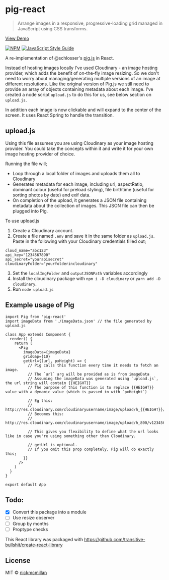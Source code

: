 # pig-react

> Arrange images in a responsive, progressive-loading grid managed in JavaScript using CSS transforms.

[View Demo](https://pigreact.netlify.com/)

[![NPM](https://img.shields.io/npm/v/pig-react.svg)](https://www.npmjs.com/package/pig-react) [![JavaScript Style Guide](https://img.shields.io/badge/code_style-standard-brightgreen.svg)](https://standardjs.com)


A re-implementation of @schlosser's [pig.js](https://github.com/schlosser/pig.js/) in React.

Instead of hosting images locally I've used Cloudinary - an image hosting provider, which adds the benefit of on-the-fly image resizing. So we don't need to worry about managing/generating multiple versions of an image at different resolutions. Like the original version of Pig.js we still need to provide an array of objects containing metadata about each image. I've created a node script `upload.js` to do this for us, see below section on `upload.js`.

In addition each image is now clickable and will expand to the center of the screen. It uses React Spring to handle the transition.


## upload.js
Using this file assumes you are using Cloudinary as your image hosting provider. You could take the concepts within it and write it for your own image hosting provider of choice.

Running the file will;
* Loop through a local folder of images and uploads them all to Cloudinary
* Generates metadata for each image, including url, aspectRatio, dominant colour (useful for preload styling), file birthtime (useful for sorting photos by date) and exif data.
* On completion of the upload, it generates a JSON file containing metadata about the collection of images. This JSON file can then be plugged into Pig.

To use upload.js
1. Create a Cloudinary account. 
1. Create a file named `.env` and save it in the same folder as `upload.js`. Paste in the following with your Cloudinary credentials filled out;
```
cloud_name="abc123"
api_key="1234567890"
api_secret="yourapisecret"
cloudinaryFolder="yourfolderincloudinary"
```

3. Set the `localImgFolder` and `outputJSONPath` variables accordingly
1. Install the cloudinary package with `npm i -D cloudinary` or `yarn add -D cloudinary`.
1. Run `node upload.js`

## Example usage of Pig

```
import Pig from 'pig-react'
import imageData from './imageData.json' // the file generated by upload.js

class App extends Component {
  render() {
    return (
      <Pig
        imageData={imageData}
        gridGap={10}
        getUrl={(url, pxHeight) => {
          // Pig calls this function every time it needs to fetch an image.
          // The `url` arg will be provided as is from imageData
          // Assuming the imageData was generated using `upload.js`, the url string will contain {{HEIGHT}}
          // The purpose of this function is to replace {{HEIGHT}} value with a dynamic value (which is passed in with `pxHeight`)

          // Eg this:
          // http://res.cloudinary.com/cloudinaryusername/image/upload/h_{{HEIGHT}}/v12345678/cloudinaryfolder/image.jpg
          // Becomes this:
          // http://res.cloudinary.com/cloudinaryusername/image/upload/h_800/v12345678/cloudinaryfolder/image.jpg
          
          // This gives you flexibility to define what the url looks like in case you're using something other than Cloudinary.

          // getUrl is optional.
          // If you omit this prop completely, Pig will do exactly this;
        }}
      />
    )
  }
}

export default App
```


## Todo: 
- [x] Convert this package into a module
- [ ] Use resize observer
- [ ] Group by months
- [ ] Proptype checks

This React library was packaged with https://github.com/transitive-bullshit/create-react-library

## License

MIT © [nickmcmillan](https://github.com/nickmcmillan)
